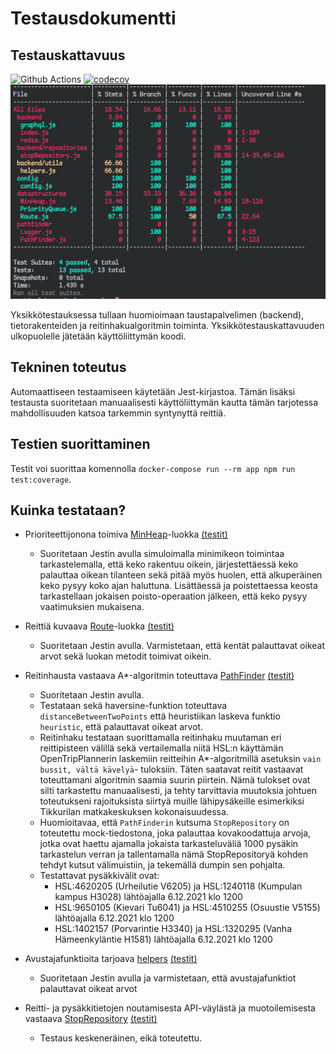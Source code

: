# Testausdokumentti

## Testauskattavuus

![Github Actions](https://github.com/FinThunderstorm/tiralabra/workflows/Build&Test/badge.svg) [![codecov](https://codecov.io/gh/FinThunderstorm/tiralabra/branch/master/graph/badge.svg?token=agzbQdgG0v)](https://codecov.io/gh/FinThunderstorm/tiralabra)
![Testikattavuus viikko 4](./media/vk4-testikattavuus.png)

Yksikkötestauksessa tullaan huomioimaan taustapalvelimen (backend), tietorakenteiden ja reitinhakualgoritmin toiminta. Yksikkötestauskattavuuden ulkopuolelle jätetään käyttöliittymän koodi.

## Tekninen toteutus

Automaattiseen testaamiseen käytetään Jest-kirjastoa. Tämän lisäksi testausta suoritetaan manuaalisesti käyttöliittymän kautta tämän tarjotessa mahdollisuuden katsoa tarkemmin syntynyttä reittiä.

## Testien suorittaminen

Testit voi suorittaa komennolla `docker-compose run --rm app npm run test:coverage`.

## Kuinka testataan?

-   Prioriteettijonona toimiva [MinHeap](../src/datastructures/MinHeap.js)-luokka [(testit)](../src/datastructures/tests/MinHeap.test.js)

    -   Suoritetaan Jestin avulla simuloimalla minimikeon toimintaa tarkastelemalla, että keko rakentuu oikein, järjestettäessä keko palauttaa oikean tilanteen sekä pitää myös huolen, että alkuperäinen keko pysyy koko ajan haluttuna. Lisättäessä ja poistettaessa keosta tarkastellaan jokaisen poisto-operaation jälkeen, että keko pysyy vaatimuksien mukaisena.

-   Reittiä kuvaava [Route](../src/datastructures/Route.js)-luokka [(testit)](../src/datastructures/tests/Route.test.js)

    -   Suoritetaan Jestin avulla. Varmistetaan, että kentät palauttavat oikeat arvot sekä luokan metodit toimivat oikein.

-   Reitinhausta vastaava A\*-algoritmin toteuttava [PathFinder](../src/pathfinder/PathFinder.js) [(testit)](../src/pathfinder/tests/PathFinder.test.js)

    -   Suoritetaan Jestin avulla.
    -   Testataan sekä haversine-funktion toteuttava `distanceBetweenTwoPoints` että heuristiikan laskeva funktio `heuristic`, että palauttavat oikeat arvot.
    -   Reitinhaku testataan suorittamalla reitinhaku muutaman eri reittipisteen välillä sekä vertailemalla niitä HSL:n käyttämän OpenTripPlannerin laskemiin reitteihin A\*-algoritmillä asetuksin `vain bussit, vältä kävelyä`- tuloksiin. Täten saatavat reitit vastaavat toteuttamani algoritmin saamia suurin piirtein. Nämä tulokset ovat silti tarkastettu manuaalisesti, ja tehty tarvittavia muutoksia johtuen toteutukseni rajoituksista siirtyä muille lähipysäkeille esimerkiksi Tikkurilan matkakeskuksen kokonaisuudessa.
    -   Huomioitavaa, että `PathFinderin` kutsuma `StopRepository` on toteutettu mock-tiedostona, joka palauttaa kovakoodattuja arvoja, jotka ovat haettu ajamalla jokaista tarkasteluväliä 1000 pysäkin tarkastelun verran ja tallentamalla nämä StopRepositoryä kohden tehdyt kutsut välimuistiin, ja tekemällä dumpin sen pohjalta.
    -   Testattavat pysäkkivälit ovat:
        -   HSL:4620205 (Urheilutie V6205) ja HSL:1240118 (Kumpulan kampus H3028) lähtöajalla 6.12.2021 klo 1200
        -   HSL:9650105 (Kievari Tu6041) ja HSL:4510255 (Osuustie V5155) lähtöajalla 6.12.2021 klo 1200
        -   HSL:1402157 (Porvarintie H3340) ja HSL:1320295 (Vanha Hämeenkyläntie H1581) lähtöajalla 6.12.2021 klo 1200

-   Avustajafunktioita tarjoava [helpers](../src/backend/utils/helpers.js) [(testit)](../src/backend/tests/helpers.test.js)

    -   Suoritetaan Jestin avulla ja varmistetaan, että avustajafunktiot palauttavat oikeat arvot

-   Reitti- ja pysäkkitietojen noutamisesta API-väylästä ja muotoilemisesta vastaava [StopRepository](../src/backend/repositories/stopRepository.js) [(testit)](../src/backend/tests/stopRepository.test.js)
    -   Testaus keskeneräinen, eikä toteutettu.
